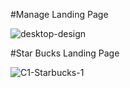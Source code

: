 #Manage Landing Page 

![desktop-design](https://github.com/danny45-crypto/Manage-Landing-Page/assets/84016144/50b6cd3e-a389-4993-8e82-1f6a8bea9cca)


#Star Bucks Landing Page

![C1-Starbucks-_1_](https://github.com/danny45-crypto/Manage-Landing-Page/assets/84016144/6e01047d-2c2a-4883-9577-7e394b9fc292)
